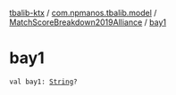 [tbalib-ktx](../../index.md) / [com.npmanos.tbalib.model](../index.md) / [MatchScoreBreakdown2019Alliance](index.md) / [bay1](./bay1.md)

# bay1

`val bay1: `[`String`](https://kotlinlang.org/api/latest/jvm/stdlib/kotlin/-string/index.html)`?`